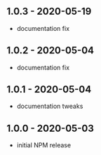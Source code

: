 ## 1.0.3 - 2020-05-19

- documentation fix

## 1.0.2 - 2020-05-04

- documentation fix

## 1.0.1 - 2020-05-04

- documentation tweaks

## 1.0.0 - 2020-05-03

- initial NPM release
